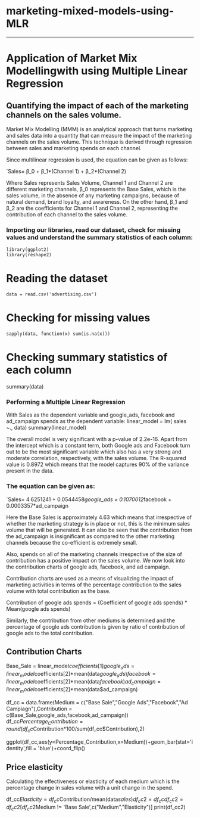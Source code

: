# marketing-mixed-models-using-MLR
---
# Application of Market Mix Modellingwith using Multiple Linear Regression
## Quantifying the impact of each of the marketing channels on the sales volume.
Market Mix Modelling (MMM) is an analytical approach that turns marketing and sales data into a quantity that can measure the impact of the marketing channels on the sales volume. This technique is derived through regression between sales and marketing spends on each channel.

Since multilinear regression is used, the equation can be given as follows:

`Sales= β_0 + β_1*(Channel 1) + β_2*(Channel 2)

Where Sales represents Sales Volume, Channel 1 and Channel 2 are different marketing channels, β_0 represents the Base Sales, which is the sales volume, in the absence of any marketing campaigns, because of natural demand, brand loyalty, and awareness. On the other hand, β_1 and β_2 are the coefficients for Channel 1 and Channel 2, representing the contribution of each channel to the sales volume.

### Importing our libraries, read our dataset, check for missing values and understand the summary statistics of each column:
```
library(ggplot2)
library(reshape2)
```
# Reading the dataset 
```data = read.csv('advertising.csv')```
# Checking for missing values
```sapply(data, function(x) sum(is.na(x)))```
# Checking summary statistics of each column
summary(data)
### Performing a Multiple Linear Regression 
With Sales as the dependent variable and google_ads, facebook and ad_campaign spends as the dependent variable:
linear_model = lm( sales ~., data)
summary(linear_model)

The overall model is very significant with a p-value of 2.2e-16. Apart from the intercept which is a constant term, both Google ads and Facebook turn out to be the most significant variable which also has a very strong and moderate correlation, respectively, with the sales volume. The R-squared value is 0.8972 which means that the model captures 90% of the variance present in the data.

### The equation can be given as:
`Sales= 4.6251241 + 0.0544458*google_ads + 0.1070012*facebook + 0.0003357*ad_campaign

Here the Base Sales is approximately 4.63 which means that irrespective of whether the marketing strategy is in place or not, this is the minimum sales volume that will be generated. It can also be seen that the contribution from the ad_campaign is insignificant as compared to the other marketing channels because the co-efficient is extremely small.

Also, spends on all of the marketing channels irrespective of the size of contribution has a positive impact on the sales volume. We now look into the contribution charts of google ads, facebook, and ad campaign.

Contribution charts are used as a means of visualizing the impact of marketing activities in terms of the percentage contribution to the sales volume with total contribution as the base.

Contribution of google ads spends = (Coefficient of google ads spends) * Mean(google ads spends)

Similarly, the contribution from other mediums is determined and the percentage of google ads contribution is given by ratio of contribution of google ads to the total contribution.

## Contribution Charts
Base_Sale = linear_model$coefficients[1]
google_ads = linear_model$coefficients[2]*mean(data$google_ads)
facebook = linear_model$coefficients[2]*mean(data$facebook)
ad_campaign = linear_model$coefficients[2]*mean(data$ad_campaign)

df_cc = data.frame(Medium = c("Base Sale","Google Ads","Facebook","Ad Campiagn"),Contribution = c(Base_Sale,google_ads,facebook,ad_campaign))
df_cc$Percentage_Contribution = round(df_cc$Contribution*100/sum(df_cc$Contribution),2)

ggplot(df_cc,aes(y=Percentage_Contribution,x=Medium))+geom_bar(stat='identity',fill = 'blue')+coord_flip()

## Price elasticity
Calculating the effectiveness or elasticity of each medium which is the percentage change in sales volume with a unit change in the spend.
 

df_cc$Elasticity = df_cc$Contribution/mean(data$sales)
df_cc2 = df_cc
df_cc2 = df_cc2[df_cc2$Medium != 'Base Sale',c("Medium","Elasticity")]
print(df_cc2)

 
